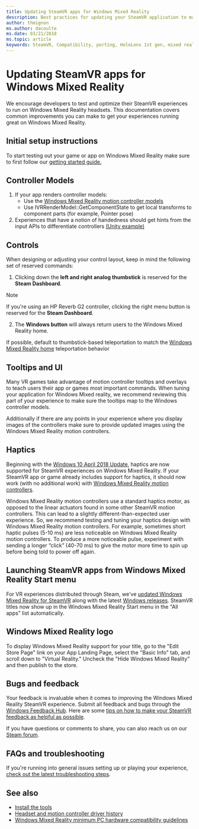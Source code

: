 ```yaml
---
title: Updating SteamVR apps for Windows Mixed Reality
description: Best practices for updating your SteamVR application to maximize compatibility with Windows Mixed Reality headsets.
author: thmignon
ms.author: dacoulte
ms.date: 03/21/2018
ms.topic: article
keywords: SteamVR, Compatibility, porting, HoloLens 1st gen, mixed reality headset, windows mixed reality headset, migration, Windows 10, Steam, motion controllers, haptics
---
```



# Updating SteamVR apps for Windows Mixed Reality

We encourage developers to test and optimize their SteamVR experiences to run on Windows Mixed Reality headsets. This documentation covers common improvements you can make to get your experiences running great on Windows Mixed Reality.

## Initial setup instructions

To start testing out your game or app on Windows Mixed Reality make sure to first follow our [getting started guide.](/windows/mixed-reality/enthusiast-guide/using-steamvr-with-windows-mixed-reality)

## Controller Models

1. If your app renders controller models:
    * Use the [Windows Mixed Reality motion controller models](../../design/motion-controllers.md#rendering-the-motion-controller-model)
    * Use IVRRenderModel::GetComponentState to get local transforms to component parts (for example, Pointer pose)
2. Experiences that have a notion of handedness should get hints from the input APIs to differentiate controllers [(Unity example)](../unity/motion-controllers-in-unity.md#unity-buttonaxis-mapping-table)

## Controls

When designing or adjusting your control layout, keep in mind the following set of reserved commands:
1. Clicking down the **left and right analog thumbstick** is reserved for the **Steam Dashboard**.

> [!NOTE]
> If you're using an HP Reverb G2 controller, clicking the right menu button is reserved for the **Steam Dashboard**.

2. The **Windows button** will always return users to the Windows Mixed Reality home.

If possible, default to thumbstick-based teleportation to match the [Windows Mixed Reality home](../../discover/navigating-the-windows-mixed-reality-home.md#getting-around-your-home) teleportation behavior

## Tooltips and UI

Many VR games take advantage of motion controller tooltips and overlays to teach users their app or games most important commands. When tuning your application for Windows Mixed reality, we recommend reviewing this part of your experience to make sure the tooltips map to the Windows controller models.

Additionally if there are any points in your experience where you display images of the controllers make sure to provide updated images using the Windows Mixed Reality motion controllers.

## Haptics

Beginning with the [Windows 10 April 2018 Update](/windows/mixed-reality/enthusiast-guide/release-notes-april-2018), haptics are now supported for SteamVR experiences on Windows Mixed Reality. If your SteamVR app or game already includes support for haptics, it should now work (with no additional work) with [Windows Mixed Reality motion controllers](../../design/motion-controllers.md).

Windows Mixed Reality motion controllers use a standard haptics motor, as opposed to the linear actuators found in some other SteamVR motion controllers. This can lead to a slightly different-than-expected user experience. So, we recommend testing and tuning your haptics design with Windows Mixed Reality motion controllers. For example, sometimes short haptic pulses (5-10 ms) are less noticeable on Windows Mixed Reality motion controllers. To produce a more noticeable pulse, experiment with sending a longer “click” (40-70 ms) to give the motor more time to spin up before being told to power off again.

## Launching SteamVR apps from Windows Mixed Reality Start menu

For VR experiences distributed through Steam, we've [updated Windows Mixed Reality for SteamVR](https://steamcommunity.com/games/719950/announcements/detail/1687045485866139800) along with the latest [Windows releases](https://insider.windows.com). SteamVR titles now show up in the Windows Mixed Reality Start menu in the "All apps" list automatically.

## Windows Mixed Reality logo

To display Windows Mixed Reality support for your title, go to the "Edit Store Page" link on your App Landing Page, select the "Basic Info" tab, and scroll down to "Virtual Reality." Uncheck the "Hide Windows Mixed Reality" and then publish to the store.

## Bugs and feedback

Your feedback is invaluable when it comes to improving the Windows Mixed Reality SteamVR experience. Submit all feedback and bugs through the [Windows Feedback Hub](/windows/mixed-reality/enthusiast-guide/filing-feedback). Here are some [tips on how to make your SteamVR feedback as helpful as possible](/windows/mixed-reality/enthusiast-guide/using-steamvr-with-windows-mixed-reality#sharing-feedback-on-steamvr).

If you have questions or comments to share, you can also reach us on our [Steam forum](https://steamcommunity.com/app/719950/discussions/).

## FAQs and troubleshooting

If you're running into general issues setting up or playing your experience, [check out the latest troubleshooting steps](/windows/mixed-reality/enthusiast-guide/troubleshooting-windows-mixed-reality#steamvr).

## See also

* [Install the tools](../install-the-tools.md)
* [Headset and motion controller driver history](/windows/mixed-reality/enthusiast-guide/mixed-reality-software)
* [Windows Mixed Reality minimum PC hardware compatibility guidelines](/windows/mixed-reality/enthusiast-guide/windows-mixed-reality-minimum-pc-hardware-compatibility-guidelines)